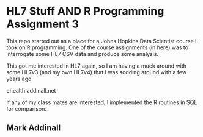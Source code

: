 HL7 Stuff AND R Programming Assignment 3
======================================================
This repo started out as a place for a Johns Hopkins Data Scientist course
I took on R programming.  One of the course assignments (in here) was to
interrogate some HL7 CSV data and produce some analysis.

This got me interested in HL7 again, so I am having a muck around with
some HL7v3 (and my own HL7v4) that I was sodding around with a few years
ago.

ehealth.addinall.net

If any of my class mates are interested, I implemented the R routines
in SQL for comparison.

## Mark Addinall

